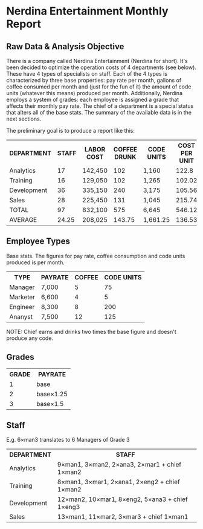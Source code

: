 <h1>Nerdina Entertainment Monthly Report</h1>

<h2>Raw Data & Analysis Objective</h2>

<p>There is a company called Nerdina Entertainment (Nerdina for short). It's been decided to optimize the operation costs of 4 departments (see below). These have 4 types of specialists on staff. Each of the 4 types is characterized by three base properties: pay rate per month, gallons of coffee consumed per month and (just for the fun of it) the amount of code units (whatever this means) produced per month. Additionally, Nerdina employs a system of grades: each employee is assigned a grade that affects their monthly pay rate. The chief of a department is a special status that alters all of the base stats. The summary of the available data is in the next sections.</p>
  
<p>The preliminary goal is to produce a report like this:</p>

<table>
  <tr>
    <th>DEPARTMENT</th>
    <th>STAFF</th>
    <th>LABOR COST</th>
    <th>COFFEE DRUNK</th>
    <th>CODE UNITS</th>
    <th>COST PER UNIT</th>
  </tr>
  <tr>
    <td>Analytics</td>
    <td>17</td>
    <td>142,450</td>
    <td>102</td>
    <td>1,160</td>
    <td>122.8</td>
  </tr>
  <tr>
    <td>Training</td>
    <td>16</td>
    <td>129,050</td>
    <td>102</td>
    <td>1,265</td>
    <td>102.02</td>
  </tr>
  <tr>
    <td>Development</td>
    <td>36</td>
    <td>335,150</td>
    <td>240</td>
    <td>3,175</td>
    <td>105.56</td>
  </tr>
  <tr>
    <td>Sales</td>
    <td>28</td>
    <td>225,450</td>
    <td>131</td>
    <td>1,045</td>
    <td>215.74</td>
  </tr>
  <tr>
    <td>TOTAL</td>
    <td>97</td>
    <td>832,100</td>
    <td>575</td>
    <td>6,645</td>
    <td>546.12</td>
  </tr>
  <tr>
    <td>AVERAGE</td>
    <td>24.25</td>
    <td>208,025</td>
    <td>143.75</td>
    <td>1,661.25</td>
    <td>136.53</td>
  </tr>
</table>

<h2>Employee Types</h2>

<p>Base stats. The figures for pay rate, coffee consumption and code units produced is per month.</p>

<table>
  <tr>
    <th>TYPE</th>
    <th>PAYRATE</th>
    <th>COFFEE</th>
    <th>CODE UNITS</th>
  </tr>
  <tr>
    <td>Manager</td>
    <td>7,000</td>
    <td>5</td>
    <td>75</td>
  </tr>
  <tr>
    <td>Marketer</td>
    <td>6,600</td>
    <td>4</td>
    <td>5</td>
  </tr>
  <tr>
    <td>Engineer</td>
    <td>8,300</td>
    <td>8</td>
    <td>200</td>
  </tr>
  <tr>
    <td>Ananyst</td>
    <td>7,500</td>
    <td>12</td>
    <td>125</td>
  </tr>
</table>

NOTE: Chief earns and drinks two times the base figure and doesn't produce any code.

<h2>Grades</h2>

<table>
  <tr>
    <th>GRADE</th>
    <th>PAYRATE</th>
  </tr>
  <tr>
    <td>1</td>
    <td>base</td>
  </tr>
  <tr>
    <td>2</td>
    <td>base×1.25</td>
  </tr>
  <tr>
    <td>3</td>
    <td>base×1.5</td>
  </tr>
</table>

<h2>Staff</h2>

<p>E.g. 6×man3 translates to 6 Managers of Grade 3</p>

<table>
  <tr>
    <th>DEPARTMENT</th>
    <th>STAFF</th>
  </tr>
  <tr>
    <td>Analytics</td>
    <td>9×man1, 3×man2, 2×ana3, 2×mar1 + chief 1×man2</td>
  </tr>
  <tr>
    <td>Training</td>
    <td>8×man1, 3×mar1, 2×ana1, 2×eng2 + chief 1×man2</td>
  </tr>
  <tr>
    <td>Development</td>
    <td>12×man2, 10×mar1, 8×eng2, 5×ana3 + chief 1×eng3</td>
  </tr>
  <tr>
    <td>Sales</td>
    <td>13×man1, 11×mar2, 3×mar3 + chief 1×man1</td>
  </tr>
</table>

